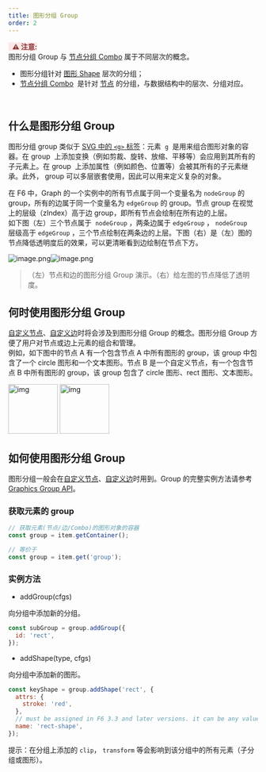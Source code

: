 ```yaml
---
title: 图形分组 Group
order: 2
---
```


<span style="background-color: rgb(251, 233, 231); color: rgb(139, 53, 56)"> &nbsp;&nbsp;<strong>⚠️ 注意:</strong></span> <br /> 图形分组 Group 与 [节点分组 Combo](/zh/docs/manual/middle/elements/combos/defaultCombo) 属于不同层次的概念。

- 图形分组针对 [图形 Shape](/zh/docs/manual/middle/elements/shape/shape-keyshape) 层次的分组；
- [节点分组 Combo](/zh/docs/manual/middle/elements/combos/defaultCombo)  是针对 [节点](/zh/docs/manual/middle/elements/nodes/defaultNode) 的分组，与数据结构中的层次、分组对应。

<br />

## 什么是图形分组 Group

图形分组 group 类似于 <a href='https://developer.mozilla.org/zh-CN/docs/Web/SVG/Element/g' target='_blank'>SVG 中的 `<g>` 标签</a>：元素  `g`  是用来组合图形对象的容器。在 group  上添加变换（例如剪裁、旋转、放缩、平移等）会应用到其所有的子元素上。在 group  上添加属性（例如颜色、位置等）会被其所有的子元素继承。此外， group 可以多层嵌套使用，因此可以用来定义复杂的对象。

在 F6 中，Graph 的一个实例中的所有节点属于同一个变量名为 `nodeGroup` 的 group，所有的边属于同一个变量名为 `edgeGroup` 的 group。节点 group 在视觉上的层级（zIndex）高于边 group，即所有节点会绘制在所有边的上层。<br />如下图（左）三个节点属于  `nodeGroup` ，两条边属于 `edgeGroup` ， `nodeGroup`  层级高于 `edgeGroup` ，三个节点绘制在两条边的上层。下图（右）是（左）图的节点降低透明度后的效果，可以更清晰看到边绘制在节点下方。<br />

![image.png](https://gw.alipayobjects.com/mdn/rms_f8c6a0/afts/img/A*oqKUSoRWMrcAAAAAAAAAAABkARQnAQ)![image.png](https://gw.alipayobjects.com/mdn/rms_f8c6a0/afts/img/A*cudnTqD-g_4AAAAAAAAAAABkARQnAQ)

> （左）节点和边的图形分组 Group 演示。（右）给左图的节点降低了透明度。

## 何时使用图形分组 Group

[自定义节点](/zh/docs/manual/middle/elements/nodes/custom-node)、[自定义边](/zh/docs/manual/middle/elements/edges/custom-edge)时将会涉及到图形分组 Group 的概念。图形分组 Group 方便了用户对节点或边上元素的组合和管理。<br />例如，如下图中的节点 A 有一个包含节点 A 中所有图形的 group，该 group 中包含了一个 circle 图形和一个文本图形。节点 B 是一个自定义节点，有一个包含节点 B 中所有图形的 group，该 group 包含了 circle 图形、rect 图形、文本图形。<br />

<img src='https://gw.alipayobjects.com/mdn/rms_f8c6a0/afts/img/A*GnVoSIGkXhsAAAAAAAAAAABkARQnAQ' alt='img' width='100'/>
<img src='https://gw.alipayobjects.com/mdn/rms_f8c6a0/afts/img/A*iQXZTZCX9LEAAAAAAAAAAABkARQnAQ' alt='img' width='100'/>

<br />

## 如何使用图形分组 Group

图形分组一般会在[自定义节点](/zh/docs/manual/middle/elements/nodes/custom-node)、[自定义边](/zh/docs/manual/middle/elements/edges/custom-edge)时用到。Group 的完整实例方法请参考 [Graphics Group API](/zh/docs/api/Group)。

### 获取元素的 group

```javascript
// 获取元素(节点/边/Combo)的图形对象的容器
const group = item.getContainer();

// 等价于
const group = item.get('group');
```

### 实例方法

- addGroup(cfgs)

向分组中添加新的分组。

```javascript
const subGroup = group.addGroup({
  id: 'rect',
});
```

- addShape(type, cfgs)

向分组中添加新的图形。

```javascript
const keyShape = group.addShape('rect', {
  attrs: {
    stroke: 'red',
  },
  // must be assigned in F6 3.3 and later versions. it can be any value you want
  name: 'rect-shape',
});
```

提示：在分组上添加的 `clip`， `transform` 等会影响到该分组中的所有元素（子分组或图形）。
